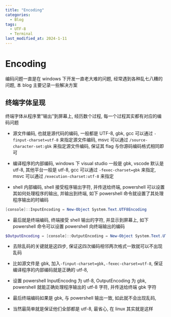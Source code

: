 ```yaml
---
title: "Encoding"
categories:
  - Blog
tags:
  - UTF-8
  - Terminal
last_modified_at: 2024-1-11
---
```


# Encoding

编码问题一直是在 windows 下开发一直老大难的问题, 经常遇到各种乱七八糟的问题, 本 blog 主要记录一些解决方案

## 终端字体呈现

终端字体从程序里"输出"到屏幕上, 经历数个过程, 每一个过程其实都有对应的编码问题

- 源文件编码, 也就是源代码的编码, 一般都是 UTF-8, gbk, gcc 可以通过 `-finput-charset=utf-8` 来指定源文件编码, msvc 可以通过 `/source-character-set:gbk` 来指定源文件编码, 保证其 flag 与你源码编码格式相同即可

- 编译程序的内部编码, windows 下 visual studio 一般是 gbk, vscode 默认是 utf-8, 其他平台一般是 utf-8, gcc 可以通过 `-fexec-charset=gbk` 来指定, msvc 可以通过 `/execution-charset:utf-8` 来指定

- shell 内部编码, shell 接受程序输出字符, 并传送给终端, powershell 可以设置其如何处理程序的输出, 并输出到终端, 如下 powershell 命令就设置了其处理程序输出的时编码

```powershell
[console]::InputEncoding = New-Object System.Text.UTF8Encoding
```

- 最后就是终端编码, 终端接受 shell 输出的字符, 并显示到屏幕上, 如下 powershell 命令可以设置 powershell 向终端输出的编码

```powershell
$OutputEncoding = [console]::OutputEncoding = New-Object System.Text.UTF8Encoding
```

- 去除乱码的关键就是这四步, 保证这四次编码相邻两次格式一致就可以不出现乱码

- 比如源文件是 gbk, 加入`-finput-charset=gbk,-fexec-charset=utf-8`, 保证编译程序的内部编码就是正确的 utf-8,

- 设置 powershell InputEncodng 为 utf-8, OutputEncoding 为 gbk, powershell 就能正确处理程序输出的 utf-8 字符, 并传送给终端 gbk 字符

- 最后终端编码如果是 gbk, 与 powershell 输出一致, 如此就不会出现乱码,

- 当然最简单就是保证他们全部都是 utf-8, 最省心, 在 linux 其实就是这样
